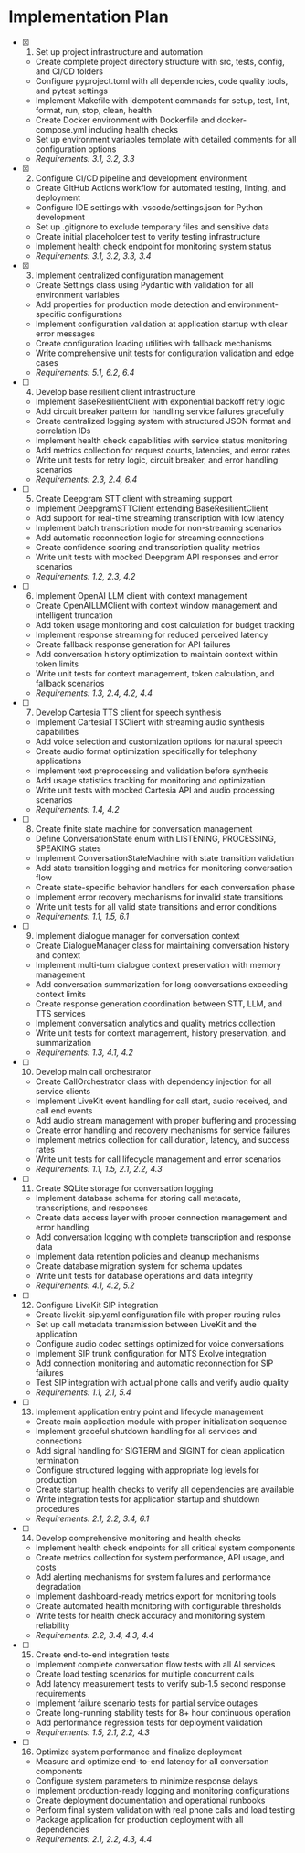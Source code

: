 # Implementation Plan

- [x] 1. Set up project infrastructure and automation
  - Create complete project directory structure with src, tests, config, and CI/CD folders
  - Configure pyproject.toml with all dependencies, code quality tools, and pytest settings
  - Implement Makefile with idempotent commands for setup, test, lint, format, run, stop, clean, health
  - Create Docker environment with Dockerfile and docker-compose.yml including health checks
  - Set up environment variables template with detailed comments for all configuration options
  - _Requirements: 3.1, 3.2, 3.3_

- [x] 2. Configure CI/CD pipeline and development environment
  - Create GitHub Actions workflow for automated testing, linting, and deployment
  - Configure IDE settings with .vscode/settings.json for Python development
  - Set up .gitignore to exclude temporary files and sensitive data
  - Create initial placeholder test to verify testing infrastructure
  - Implement health check endpoint for monitoring system status
  - _Requirements: 3.1, 3.2, 3.3, 3.4_

- [x] 3. Implement centralized configuration management
  - Create Settings class using Pydantic with validation for all environment variables
  - Add properties for production mode detection and environment-specific configurations
  - Implement configuration validation at application startup with clear error messages
  - Create configuration loading utilities with fallback mechanisms
  - Write comprehensive unit tests for configuration validation and edge cases
  - _Requirements: 5.1, 6.2, 6.4_

- [ ] 4. Develop base resilient client infrastructure
  - Implement BaseResilientClient with exponential backoff retry logic
  - Add circuit breaker pattern for handling service failures gracefully
  - Create centralized logging system with structured JSON format and correlation IDs
  - Implement health check capabilities with service status monitoring
  - Add metrics collection for request counts, latencies, and error rates
  - Write unit tests for retry logic, circuit breaker, and error handling scenarios
  - _Requirements: 2.3, 2.4, 6.4_

- [ ] 5. Create Deepgram STT client with streaming support
  - Implement DeepgramSTTClient extending BaseResilientClient
  - Add support for real-time streaming transcription with low latency
  - Implement batch transcription mode for non-streaming scenarios
  - Add automatic reconnection logic for streaming connections
  - Create confidence scoring and transcription quality metrics
  - Write unit tests with mocked Deepgram API responses and error scenarios
  - _Requirements: 1.2, 2.3, 4.2_

- [ ] 6. Implement OpenAI LLM client with context management
  - Create OpenAILLMClient with context window management and intelligent truncation
  - Add token usage monitoring and cost calculation for budget tracking
  - Implement response streaming for reduced perceived latency
  - Create fallback response generation for API failures
  - Add conversation history optimization to maintain context within token limits
  - Write unit tests for context management, token calculation, and fallback scenarios
  - _Requirements: 1.3, 2.4, 4.2, 4.4_

- [ ] 7. Develop Cartesia TTS client for speech synthesis
  - Implement CartesiaTTSClient with streaming audio synthesis capabilities
  - Add voice selection and customization options for natural speech
  - Create audio format optimization specifically for telephony applications
  - Implement text preprocessing and validation before synthesis
  - Add usage statistics tracking for monitoring and optimization
  - Write unit tests with mocked Cartesia API and audio processing scenarios
  - _Requirements: 1.4, 4.2_

- [ ] 8. Create finite state machine for conversation management
  - Define ConversationState enum with LISTENING, PROCESSING, SPEAKING states
  - Implement ConversationStateMachine with state transition validation
  - Add state transition logging and metrics for monitoring conversation flow
  - Create state-specific behavior handlers for each conversation phase
  - Implement error recovery mechanisms for invalid state transitions
  - Write unit tests for all valid state transitions and error conditions
  - _Requirements: 1.1, 1.5, 6.1_

- [ ] 9. Implement dialogue manager for conversation context
  - Create DialogueManager class for maintaining conversation history and context
  - Implement multi-turn dialogue context preservation with memory management
  - Add conversation summarization for long conversations exceeding context limits
  - Create response generation coordination between STT, LLM, and TTS services
  - Implement conversation analytics and quality metrics collection
  - Write unit tests for context management, history preservation, and summarization
  - _Requirements: 1.3, 4.1, 4.2_

- [ ] 10. Develop main call orchestrator
  - Create CallOrchestrator class with dependency injection for all service clients
  - Implement LiveKit event handling for call start, audio received, and call end events
  - Add audio stream management with proper buffering and processing
  - Create error handling and recovery mechanisms for service failures
  - Implement metrics collection for call duration, latency, and success rates
  - Write unit tests for call lifecycle management and error scenarios
  - _Requirements: 1.1, 1.5, 2.1, 2.2, 4.3_

- [ ] 11. Create SQLite storage for conversation logging
  - Implement database schema for storing call metadata, transcriptions, and responses
  - Create data access layer with proper connection management and error handling
  - Add conversation logging with complete transcription and response data
  - Implement data retention policies and cleanup mechanisms
  - Create database migration system for schema updates
  - Write unit tests for database operations and data integrity
  - _Requirements: 4.1, 4.2, 5.2_

- [ ] 12. Configure LiveKit SIP integration
  - Create livekit-sip.yaml configuration file with proper routing rules
  - Set up call metadata transmission between LiveKit and the application
  - Configure audio codec settings optimized for voice conversations
  - Implement SIP trunk configuration for MTS Exolve integration
  - Add connection monitoring and automatic reconnection for SIP failures
  - Test SIP integration with actual phone calls and verify audio quality
  - _Requirements: 1.1, 2.1, 5.4_

- [ ] 13. Implement application entry point and lifecycle management
  - Create main application module with proper initialization sequence
  - Implement graceful shutdown handling for all services and connections
  - Add signal handling for SIGTERM and SIGINT for clean application termination
  - Configure structured logging with appropriate log levels for production
  - Create startup health checks to verify all dependencies are available
  - Write integration tests for application startup and shutdown procedures
  - _Requirements: 2.1, 2.2, 3.4, 6.1_

- [ ] 14. Develop comprehensive monitoring and health checks
  - Implement health check endpoints for all critical system components
  - Create metrics collection for system performance, API usage, and costs
  - Add alerting mechanisms for system failures and performance degradation
  - Implement dashboard-ready metrics export for monitoring tools
  - Create automated health monitoring with configurable thresholds
  - Write tests for health check accuracy and monitoring system reliability
  - _Requirements: 2.2, 3.4, 4.3, 4.4_

- [ ] 15. Create end-to-end integration tests
  - Implement complete conversation flow tests with all AI services
  - Create load testing scenarios for multiple concurrent calls
  - Add latency measurement tests to verify sub-1.5 second response requirements
  - Implement failure scenario tests for partial service outages
  - Create long-running stability tests for 8+ hour continuous operation
  - Add performance regression tests for deployment validation
  - _Requirements: 1.5, 2.1, 2.2, 4.3_

- [ ] 16. Optimize system performance and finalize deployment
  - Measure and optimize end-to-end latency for all conversation components
  - Configure system parameters to minimize response delays
  - Implement production-ready logging and monitoring configurations
  - Create deployment documentation and operational runbooks
  - Perform final system validation with real phone calls and load testing
  - Package application for production deployment with all dependencies
  - _Requirements: 2.1, 2.2, 4.3, 4.4_